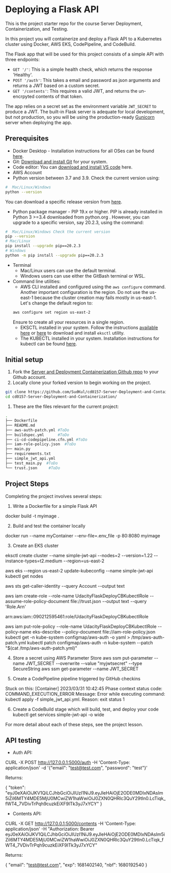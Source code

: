 # Deploying a Flask API

This is the project starter repo for the course Server Deployment, Containerization, and Testing.

In this project you will containerize and deploy a Flask API to a Kubernetes cluster using Docker, AWS EKS, CodePipeline, and CodeBuild.

The Flask app that will be used for this project consists of a simple API with three endpoints:

- `GET '/'`: This is a simple health check, which returns the response 'Healthy'. 
- `POST '/auth'`: This takes a email and password as json arguments and returns a JWT based on a custom secret.
- `GET '/contents'`: This requires a valid JWT, and returns the un-encrpyted contents of that token. 

The app relies on a secret set as the environment variable `JWT_SECRET` to produce a JWT. The built-in Flask server is adequate for local development, but not production, so you will be using the production-ready [Gunicorn](https://gunicorn.org/) server when deploying the app.



## Prerequisites

* Docker Desktop - Installation instructions for all OSes can be found <a href="https://docs.docker.com/install/" target="_blank">here</a>.
* Git: <a href="https://git-scm.com/downloads" target="_blank">Download and install Git</a> for your system. 
* Code editor: You can <a href="https://code.visualstudio.com/download" target="_blank">download and install VS code</a> here.
* AWS Account
* Python version between 3.7 and 3.9. Check the current version using:
```bash
#  Mac/Linux/Windows 
python --version
```
You can download a specific release version from <a href="https://www.python.org/downloads/" target="_blank">here</a>.

* Python package manager - PIP 19.x or higher. PIP is already installed in Python 3 >=3.4 downloaded from python.org . However, you can upgrade to a specific version, say 20.2.3, using the command:
```bash
#  Mac/Linux/Windows Check the current version
pip --version
# Mac/Linux
pip install --upgrade pip==20.2.3
# Windows
python -m pip install --upgrade pip==20.2.3
```
* Terminal
   * Mac/Linux users can use the default terminal.
   * Windows users can use either the GitBash terminal or WSL. 
* Command line utilities:
  * AWS CLI installed and configured using the `aws configure` command. Another important configuration is the region. Do not use the us-east-1 because the cluster creation may fails mostly in us-east-1. Let's change the default region to:
  ```bash
  aws configure set region us-east-2  
  ```
  Ensure to create all your resources in a single region. 
  * EKSCTL installed in your system. Follow the instructions [available here](https://docs.aws.amazon.com/eks/latest/userguide/eksctl.html#installing-eksctl) or <a href="https://eksctl.io/introduction/#installation" target="_blank">here</a> to download and install `eksctl` utility. 
  * The KUBECTL installed in your system. Installation instructions for kubectl can be found <a href="https://kubernetes.io/docs/tasks/tools/install-kubectl/" target="_blank">here</a>. 


## Initial setup

1. Fork the <a href="https://github.com/udacity/cd0157-Server-Deployment-and-Containerization" target="_blank">Server and Deployment Containerization Github repo</a> to your Github account.
1. Locally clone your forked version to begin working on the project.
```bash
git clone https://github.com/SudKul/cd0157-Server-Deployment-and-Containerization.git
cd cd0157-Server-Deployment-and-Containerization/
```
1. These are the files relevant for the current project:
```bash
.
├── Dockerfile 
├── README.md
├── aws-auth-patch.yml #ToDo
├── buildspec.yml      #ToDo
├── ci-cd-codepipeline.cfn.yml #ToDo
├── iam-role-policy.json  #ToDo
├── main.py
├── requirements.txt
├── simple_jwt_api.yml
├── test_main.py  #ToDo
└── trust.json     #ToDo 
```
     
## Project Steps

Completing the project involves several steps:

1. Write a Dockerfile for a simple Flask API
<!--- Creating docker image --->
docker build -t myimage .

2. Build and test the container locally
<!--- Running docker image --->
docker run --name myContainer --env-file=.env_file -p 80:8080 myimage

3. Create an EKS cluster
<!--- Creating cluster with name simple-jwt-api --->
eksctl create cluster --name simple-jwt-api --nodes=2 --version=1.22 --instance-types=t2.medium --region=us-east-2
<!--- Check node status after completion --->
aws eks --region us-east-2 update-kubeconfig --name simple-jwt-api
kubectl get nodes
<!--- getting account ID --->
aws sts get-caller-identity --query Account --output text 
<!--- Update trust.json with new account ID --->
<!--- Create the IAM role to deploy on the Kubernetes --->
aws iam create-role --role-name UdacityFlaskDeployCBKubectlRole --assume-role-policy-document file://trust.json --output text --query 'Role.Arn'
<!--- Got this return upon succesful creation: --->
arn:aws:iam::090212595461:role/UdacityFlaskDeployCBKubectlRole

<!--- Attach policy to newly created IAM role --->
aws iam put-role-policy --role-name UdacityFlaskDeployCBKubectlRole --policy-name eks-describe --policy-document file://iam-role-policy.json
kubectl get -n kube-system configmap/aws-auth -o yaml > /tmp/aws-auth-patch.yml
kubectl patch configmap/aws-auth -n kube-system --patch "$(cat /tmp/aws-auth-patch.yml)"

4. Store a secret using AWS Parameter Store
aws ssm put-parameter --name JWT_SECRET --overwrite --value "myjwtsecret" --type SecureString
aws ssm get-parameter --name JWT_SECRET

5. Create a CodePipeline pipeline triggered by GitHub checkins

Stuck on this:
[Container] 2023/03/31 10:42:45 Phase context status code: COMMAND_EXECUTION_ERROR Message: Error while executing command: kubectl apply -f simple_jwt_api.yml. Reason: exit status 1

6. Create a CodeBuild stage which will build, test, and deploy your code
kubectl get services simple-jwt-api -o wide

For more detail about each of these steps, see the project lesson.

## API testing

- Auth API: 

CURL -X POST http://127.0.0.1:5000/auth -H 'Content-Type: application/json' -d '{"email": "test@test.com", "password": "test"}'

Returns:

{
  "token": "eyJ0eXAiOiJKV1QiLCJhbGciOiJIUzI1NiJ9.eyJleHAiOjE2ODE0MDIxNDAsIm5iZiI6MTY4MDE5MjU0MCwiZW1haWwiOiJ0ZXN0QHRlc3QuY29tIn0.LcTiqk_fWT4_7VDivTrPqh9cuzkEiXF9ITk3yJ7xYCY"
}

- Contents API:

CURL -X GET http://127.0.0.1:5000/contents -H 'Content-Type: application/json' -H "Authorization: Bearer eyJ0eXAiOiJKV1QiLCJhbGciOiJIUzI1NiJ9.eyJleHAiOjE2ODE0MDIxNDAsIm5iZiI6MTY4MDE5MjU0MCwiZW1haWwiOiJ0ZXN0QHRlc3QuY29tIn0.LcTiqk_fWT4_7VDivTrPqh9cuzkEiXF9ITk3yJ7xYCY"

Returns:

{
  "email": "test@test.com", 
  "exp": 1681402140, 
  "nbf": 1680192540
}